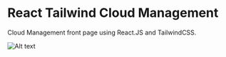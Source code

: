 # React Tailwind Cloud Management

Cloud Management front page using React.JS and TailwindCSS.

![Alt text](/.github/screen.png?raw=true)


